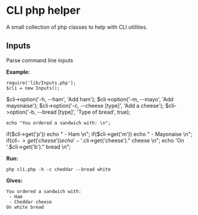 # CLI php helper

A small collection of php classes to help with CLI utilities. 

## Inputs

Parse command line inputs

__Example:__

	require('lib/Inputs.php');
	$cli = new Inputs();

  $cli->option('-h, --ham', 'Add ham');
  $cli->option('-m, --mayo', 'Add mayonaise');
  $cli->option('-c, --cheese [type]', 'Add a cheese');
  $cli->option('-b, --bread [type]', 'Type of bread', true);
  
	echo "You ordered a sandwich with: \n";

  if($cli->get('p')) echo " - Ham \n";
  if($cli->get('m')) echo " - Mayonaise \n";
  if($cli->get('cheese')) echo ' - '.$cli->get('cheese')." cheese \n";
  echo 'On '.$cli->get('b')." bread \n";
  
__Run:__

	php cli.php -h -c cheddar --bread white

__Gives:__
	
	You ordered a sandwich with:
	 - Ham
	 - Cheddar cheese
	On white bread

